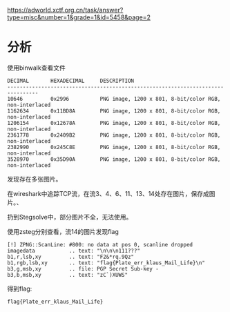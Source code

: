 https://adworld.xctf.org.cn/task/answer?type=misc&number=1&grade=1&id=5458&page=2

# 分析

使用binwalk查看文件

```
DECIMAL       HEXADECIMAL     DESCRIPTION
--------------------------------------------------------------------------------
10646         0x2996          PNG image, 1200 x 801, 8-bit/color RGB, non-interlaced
1162634       0x11BD8A        PNG image, 1200 x 801, 8-bit/color RGB, non-interlaced
1206154       0x12678A        PNG image, 1200 x 801, 8-bit/color RGB, non-interlaced
2361778       0x2409B2        PNG image, 1200 x 801, 8-bit/color RGB, non-interlaced
2382990       0x245C8E        PNG image, 1200 x 801, 8-bit/color RGB, non-interlaced
3528970       0x35D90A        PNG image, 1200 x 801, 8-bit/color RGB, non-interlaced
```

发现存在多张图片。

在wireshark中追踪TCP流，在流3、4、6、11、13、14处存在图片，保存成图片。、

扔到Stegsolve中，部分图片不全，无法使用。

使用zsteg分别查看，流14的图片发现flag

```
[!] ZPNG::ScanLine: #800: no data at pos 0, scanline dropped
imagedata           .. text: "\n\n\n111???"
b1,r,lsb,xy         .. text: "F2&*rq.9Qz"
b1,rgb,lsb,xy       .. text: "flag{Plate_err_klaus_Mail_Life}\n"
b3,g,msb,xy         .. file: PGP Secret Sub-key -
b3,b,msb,xy         .. text: "zC`)XUWS"
```

得到flag:

```
flag{Plate_err_klaus_Mail_Life}
```

